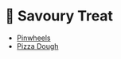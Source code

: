 # 🥖 Savoury Treat

- [Pinwheels](../recipes/pinwheels.md)
- [Pizza Dough](../recipes/pizza_dough.md)

